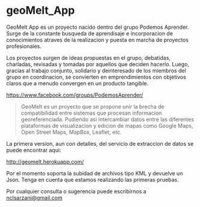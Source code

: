 # geoMelt_App

GeoMelt App es un proyecto nacido dentro del grupo Podemos Aprender. Surge de la constante busqueda de aprendisaje e incorporacion de conocimientos atraves de la realizacion y puesta en marcha de proyectos profesionales. 

Los proyectos surgen de ideas propuestas en el grupo, debatidas, charladas, revisadas y tomadas por aquellos que deciden hacerlo. Luego, gracias al trabajo conjunto, solidario y deinteresado de los miembros del grupo en coordinacion, se convierten en emprendimientos con objetivos claros que a menudo convergen en un producto tangible. 

https://www.facebook.com/groups/PodemosAprender/

>GeoMelt es un proyecto que se propone unir la brecha de compatibilidad entre sistemas que procesan informacion georeferenciada. Pudiendo asi intercambiar datos entre las diferentes plataformas de visualizacion y edicion de mapas como Google Maps, Open Street Maps, MapBox, Leaflet, etc.

La primera version, aun con detalles, del servicio de extraccion de datos se puede encontrar aqui:

http://geomelt.herokuapp.com/

Por el momento soporta la subidad de archivos tipo KML y devuelve un Json. Tenga en cuenta que estamos realizando las primeras pruebas.

Por cualquier consulta o sugerencia puede escribirnos a nclsarzani@gmail.com



